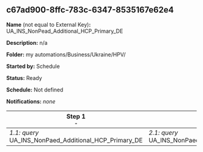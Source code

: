 ## c67ad900-8ffc-783c-6347-8535167e62e4

**Name** (not equal to External Key)**:** UA_INS_NonPead_Additional_HCP_Primary_DE

**Description:** n/a

**Folder:** my automations/Business/Ukraine/HPV/

**Started by:** Schedule

**Status:** Ready

**Schedule:** Not defined

**Notifications:** _none_


| Step 1<br>_<small>-</small>_ | Step 2<br>_<small>-</small>_ |
| --- | --- |
| _1.1: query_<br>UA_INS_NonPaed_Additional_HCP_Primary_DE | _2.1: query_<br>UA_INS_NonPaed_Additional_HCP_Salutation |
